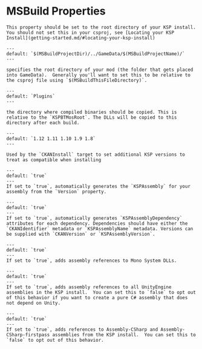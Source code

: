 # MSBuild Properties

```{confval} KSPBTGameRoot
This property should be set to the root directory of your KSP install. You should not set this in your csproj, see [Locating your KSP Install](getting-started.md/#locating-your-ksp-install)
```

```{confval} KSPBTModRoot
---
default: `$(MSBuildProjectDir)/../GameData/$(MSBuildProjectName)/`
---

specifies the root directory of your mod (the folder that gets placed into GameData).  Generally you'll want to set this to be relative to the csproj file using `$(MSBuildThisFileDirectory)`.
```

```{confval} KSPBTModPluginFolder
---
default: `Plugins`
---

the directory where compiled binaries should be copied. This is relative to the `KSPBTMosRoot`. The DLLs will be copied to this directory after each build.
```

```{confval} CKANCompatibleVersions
---
default: `1.12 1.11 1.10 1.9 1.8`
---

Used by the `CKANInstall` target to set additional KSP versions to treat as compatible when installing 
```

```{confval} KSPBTGenerateAssemblyAttribute
---
default: `true`
---
If set to `true`, automatically generates the `KSPAssembly` for your assembly from the `Version` property.
```

```{confval} KSPBTGenerateDependencyAttributes
---
default: `true`
---
If set to `true`, automatically generates `KSPAssemblyDependency` attributes for each dependency. Dependencies should have either the `CKANIdentifier` metadata or `KSPAssemblyName` metadata. Versions can be supplied with `CKANVersion` or `KSPAssemblyVersion`. 
```

```{confval} KSPBTReferenceSystemAssemblies
---
default: `true`
---
If set to `true`, adds assembly references to Mono System DLLs.
```

```{confval} KSPBTReferenceUnityAssemblies
---
default: `true`
---
If set to `true`, adds assembly references to all UnityEngine assemblies in the KSP install.  You can set this to `false` to opt out of this behavior if you want to create a pure C# assembly that does not depend on Unity.
```

```{confval} KSPBTReferenceGameAssemblies
---
default: `true`
---
If set to `true`, adds references to Assembly-CSharp and Assembly-CSharp-firstpass assemblies from the KSP install.  You can set this to `false` to opt out of this behavior.
```
